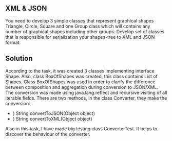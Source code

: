 XML & JSON
----
You need to develop 3 simple classes that represent graphical shapes Triangle, Circle, Square and one Group class which
 will contains any number of graphical shapes including other groups.
Develop set of classes that is responsible for serialization your shapes-tree to XML and JSON format.

Solution
----
According to the task, it was created 3 classes implementing interface Shape. Also, class BoxOfShapes was created, 
this class contains List of Shapes. Class BoxOfShapes was used in order to clarify the difference between composition and aggregation during conversion to JSON/XML.
The conversion was made using java.lang.reflect and recursive visiting of all iterable fields. 
There are two methods, in the class Converter, they make the conversion: 
* ) String convertToJSON(Object object) 
* ) String convertToXML(Object object)

Also in this task, I have made big testing class ConverterTest. It helps to discover the behaviour of the converter.
